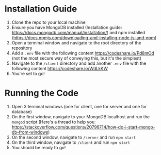 # Installation Guide

1. Clone the repo to your local machine
2. Ensure you have MongoDB installed (Installation guide: https://docs.mongodb.com/manual/installation/) and npm installed (https://docs.npmjs.com/downloading-and-installing-node-js-and-npm)
3. Open a terminal window and navigate to the root directory of the repository
4. Add a `.env` file with the following content https://codeshare.io/Pd8mOd (not the most secure way of conveying this, but it's the simplest)
5. Navigate to the `/client` directory and add another `.env` file with the following content https://codeshare.io/WdLkKW
6. You're set to go!

# Running the Code
1. Open 3 terminal windows (one for client, one for server and one for database)
2. On the first window, navigate to your MongoDB localhost and run the `mongod` script (Here's a thread to help you: https://stackoverflow.com/questions/20796714/how-do-i-start-mongo-db-from-windows)
3. On the second window, navigate to `/server` and run `npm start`
4. On the third window, navigate to `/client` and run `npm start`
5. You should be ready to go!